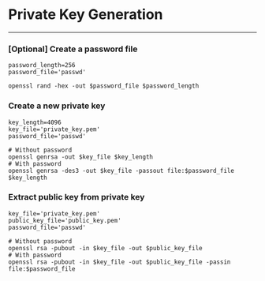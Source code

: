 # Private Key Generation

***

### [Optional] Create a password file

```shell
password_length=256
password_file='passwd'

openssl rand -hex -out $password_file $password_length
```

### Create a new private key

```shell
key_length=4096
key_file='private_key.pem'
password_file='passwd'

# Without password
openssl genrsa -out $key_file $key_length
# With password
openssl genrsa -des3 -out $key_file -passout file:$password_file $key_length
```

### Extract public key from private key

```shell
key_file='private_key.pem'
public_key_file='public_key.pem'
password_file='passwd'

# Without password
openssl rsa -pubout -in $key_file -out $public_key_file
# With password
openssl rsa -pubout -in $key_file -out $public_key_file -passin file:$password_file
```
